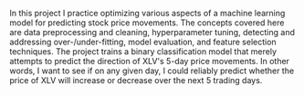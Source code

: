 In this project I practice optimizing various aspects of a machine learning model for predicting stock price movements. The concepts covered here are data preprocessing and cleaning, hyperparameter tuning, detecting and addressing over-/under-fitting, model evaluation, and feature selection techniques.
The project trains a binary classification model that merely attempts to predict the direction of XLV's 5-day price movements. In other words, I want to see if on any given day, I could reliably predict whether the price of XLV will increase or decrease over the next 5 trading days.
